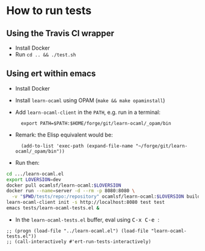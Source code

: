 # How to run tests

## Using the Travis CI wrapper

* Install Docker
* Run `cd .. && ./test.sh`

## Using ert within emacs

* Install Docker
* Install `learn-ocaml` using OPAM (`make && make opaminstall`)
* Add `learn-ocaml-client` in the `PATH`, e.g. run in a terminal:
	
		export PATH=$PATH:$HOME/forge/git/learn-ocaml/_opam/bin

* Remark: the Elisp equivalent would be:

		(add-to-list 'exec-path (expand-file-name "~/forge/git/learn-ocaml/_opam/bin"))
		
* Run then:

```bash
cd .../learn-ocaml.el
export LOVERSION=dev
docker pull ocamlsf/learn-ocaml:$LOVERSION
docker run --name=server -d --rm -p 8080:8080 \
  -v "$PWD/tests/repo:/repository" ocamlsf/learn-ocaml:$LOVERSION build serve
learn-ocaml-client init -s http://localhost:8080 test test
emacs tests/learn-ocaml-tests.el &
```

* In the `learn-ocaml-tests.el` buffer, eval using <kbd>C-x C-e </kbd>:

```elisp
;; (progn (load-file "../learn-ocaml.el") (load-file "learn-ocaml-tests.el"))
;; (call-interactively #'ert-run-tests-interactively)
```
